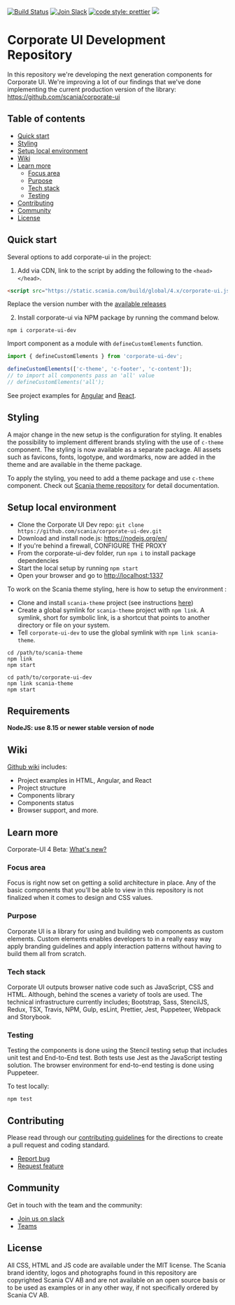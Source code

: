[![Build Status](https://travis-ci.com/scania/corporate-ui-dev.svg?branch=master)](https://travis-ci.com/scania/corporate-ui-dev)
[![Join Slack](https://img.shields.io/badge/slack-join-%23dd3072.svg)](https://join.slack.com/t/corporate-ui/shared_invite/enQtNTI4NzMzOTQ3NTg4LTI1OGNhZGE2OTY0NzUwYzExMTJmMTQ2NjcxOTdkMjc0NDhlM2JlYTEyODY2ODJjYzUxNmYxNzhhMTQ5MDhmOWQ)
[![code style: prettier](https://img.shields.io/badge/code_style-prettier-ff69b4.svg?style=flat-square)](https://github.com/prettier/prettier)
![](https://img.shields.io/github/license/scania/corporate-ui-dev.svg?style=flat)

# Corporate UI Development Repository

In this repository we're developing the next generation components for Corporate UI. We're improving a lot of our findings that we've done implementing the current production version of the library: https://github.com/scania/corporate-ui

## Table of contents

- [Quick start](#quick-start)
- [Styling](#styling)
- [Setup local environment](#setup-local-environment)
- [Wiki](#wiki)
- [Learn more](#learn-more)
  - [Focus area](#focus-area)
  - [Purpose](#purpose)
  - [Tech stack](#tech-stack)
  - [Testing](#testing)
- [Contributing](#contributing)
- [Community](#community)
- [License](#license)

## Quick start

Several options to add corporate-ui in the project: 

1. Add via CDN, link to the script by adding the following to the `<head></head>`.

```html
<script src="https://static.scania.com/build/global/4.x/corporate-ui.js"></script>
```
Replace the version number with the [available releases](https://github.com/scania/corporate-ui-dev/releases)

2. Install corporate-ui via NPM package by running the command below.

```
npm i corporate-ui-dev
```

Import component as a module with `defineCustomElements` function.

```js
import { defineCustomElements } from 'corporate-ui-dev';

defineCustomElements(['c-theme', 'c-footer', 'c-content']);
// to import all components pass an 'all' value
// defineCustomElements('all');
```

See project examples for [Angular](https://github.com/scania/corporate-ui-angular) and [React](https://github.com/scania/corporate-ui-react).

## Styling

A major change in the new setup is the configuration for styling. It enables the possibility to implement different brands styling with the use of `c-theme` component. The styling is now available as a separate package. All assets such as favicons, fonts, logotype, and wordmarks, now are added in the theme and are available in the theme package. 

To apply the styling, you need to add a theme package and use `c-theme` component. Check out [Scania theme repository](https://github.com/scania/scania-theme/) for detail documentation.

## Setup local environment

- Clone the Corporate UI Dev repo: `git clone https://github.com/scania/corporate-ui-dev.git`
- Download and install node.js: https://nodejs.org/en/
- If you're behind a firewall, CONFIGURE THE PROXY
- From the corporate-ui-dev folder, run `npm i` to install package dependencies
- Start the local setup by running `npm start`
- Open your browser and go to [http://localhost:1337](http://localhost:1337)

To work on the Scania theme styling, here is how to setup the environment : 

- Clone and install `scania-theme` project (see instructions [here](https://github.com/scania/scania-theme))
- Create a global symlink for `scania-theme` project with `npm link`. A symlink, short for symbolic link, is a shortcut that points to another directory or file on your system.
- Tell `corporate-ui-dev` to use the global symlink with `npm link scania-theme`.

```shell
cd /path/to/scania-theme
npm link
npm start

cd path/to/corporate-ui-dev
npm link scania-theme
npm start
```

## Requirements

**NodeJS: use 8.15 or newer stable version of node**

## Wiki

[Github wiki](https://github.com/scania/corporate-ui-dev/wiki) includes: 
- Project examples in HTML, Angular, and React
- Project structure
- Components library
- Components status
- Browser support, and more. 

## Learn more

Corporate-UI 4 Beta: [What's new?](https://github.com/scania/corporate-ui-dev/releases/)

### Focus area

Focus is right now set on getting a solid architecture in place. Any of the basic components that you'll be able to view in this repository is not finalized when it comes to design and CSS values.

### Purpose

Corporate UI is a library for using and building web components as custom elements. Custom elements enables developers to in a really easy way apply branding guidelines and apply interaction patterns without having to build them all from scratch.

### Tech stack

Corporate UI outputs browser native code such as JavaScript, CSS and HTML. Although, behind the scenes a variety of tools are used. The technical infrastructure currently includes; Bootstrap, Sass, StencilJS, Redux, TSX, Travis, NPM, Gulp, esLint, Prettier, Jest, Puppeteer, Webpack and Storybook.

### Testing

Testing the components is done using the Stencil testing setup that includes unit test and End-to-End test. Both tests use Jest as the JavaScript testing solution. The browser environment for end-to-end testing is done using Puppeteer.

To test locally:

`npm test`

## Contributing

Please read through our [contributing guidelines](https://github.com/scania/corporate-ui-dev/blob/master/CONTRIBUTING.md) for the directions to create a pull request and coding standard.

- [Report bug](https://github.com/scania/corporate-ui-dev/issues/new/choose)
- [Request feature](https://github.com/scania/corporate-ui-dev/issues/new?assignees=&labels=Feature&template=feature_request.md&title=Feature+-+%22title+text%22)

## Community

Get in touch with the team and the community:
- [Join us on slack](https://join.slack.com/t/corporate-ui/shared_invite/enQtNTI4NzMzOTQ3NTg4LTI1OGNhZGE2OTY0NzUwYzExMTJmMTQ2NjcxOTdkMjc0NDhlM2JlYTEyODY2ODJjYzUxNmYxNzhhMTQ5MDhmOWQ)
- [Teams](https://teams.microsoft.com/l/team/19%3a1257007a64d44c64954acca27a9d4b46%40thread.skype/conversations?groupId=79f9bfeb-73e2-424d-9477-b236191ece5e&tenantId=3bc062e4-ac9d-4c17-b4dd-3aad637ff1ac)


## License

All CSS, HTML and JS code are available under the MIT license. The Scania brand identity, logos and photographs found in this repository are copyrighted Scania CV AB and are not available on an open source basis or to be used as examples or in any other way, if not specifically ordered by Scania CV AB.
